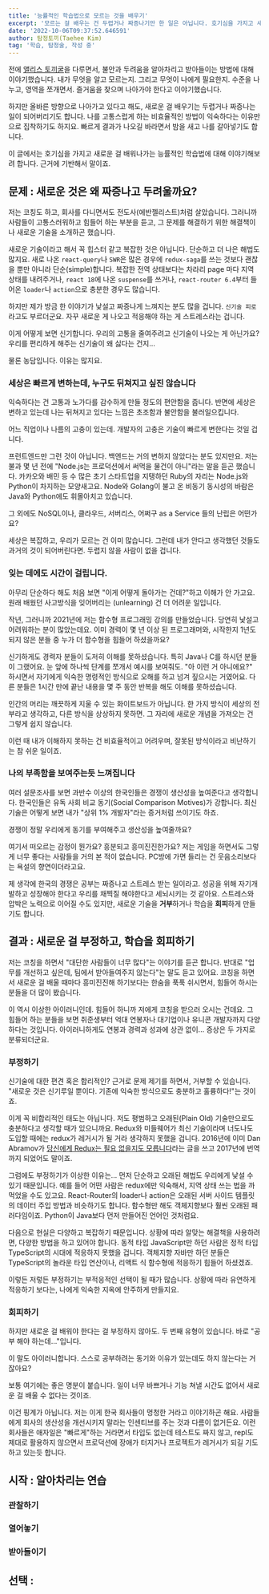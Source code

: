 ```yaml
---
title: '능률적인 학습법으로 모르는 것을 배우기'
excerpt: '모르는 걸 배우는 건 두렵거나 짜증나기만 한 일은 아닙니다. 호기심을 가지고 새로운 걸 배워가는 능률적인 학습법을 이야기합니다.'
date: '2022-10-06T09:37:52.646591'
author: 탐정토끼(Taehee Kim)
tag: '학습, 탐정술, 작성 중'
---
```


전에 [앨리스 토끼굴](https://twinstae.github.io/alice-rabbit-hole/)을 다루면서, 불안과 두려움을 알아차리고 받아들이는 방법에 대해 이야기했습니다. 내가 무엇을 알고 모르는지. 그리고 무엇이 나에게 필요한지. 수준을 나누고, 영역을 쪼개면서. 즐거움을 찾으며 나아가야 한다고 이야기했습니다.

하지만 올바른 방향으로 나아가고 있다고 해도, 새로운 걸 배우기는 두렵거나 짜증나는 일이 되어버리기도 합니다. 나를 고통스럽게 하는 비효율적인 방법이 익숙하다는 이유만으로 집착하기도 하지요. 빠르게 결과가 나오길 바라면서 밤을 새고 나를 갈아넣기도 합니다.

이 글에서는 호기심을 가지고 새로운 걸 배워나가는 능률적인 학습법에 대해 이야기해보려 합니다. 근거에 기반해서 말이죠.

## 문제 : 새로운 것은 왜 짜증나고 두려울까요?

저는 코칭도 하고, 회사를 다니면서도 전도사(에반젤리스트)처럼 살았습니다. 그러니까 사람들이 고통스러워하고 힘들어 하는 부분을 듣고, 그 문제를 해결하기 위한 해결책이나 새로운 기술을 소개하곤 했습니다.

새로운 기술이라고 해서 꼭 힙스터 같고 복잡한 것은 아닙니다. 단순하고 더 나은 해법도 많지요. 새로 나온 `react-query`나 `SWR`은 많은 경우에 `redux-saga`를 쓰는 것보다 괜찮을 뿐만 아니라 단순(simple)합니다. 복잡한 전역 상태보다는 차라리 page 마다 지역 상태를 내려주거나, `react 18`에 나온 `suspense`를 쓰거나, `react-router 6.4`부터 들어온 `loader`나 `action`으로 충분한 경우도 많습니다.

하지만 제가 방금 한 이야기가 낯설고 짜증나게 느껴지는 분도 많을 겁니다. `신기술 피로`라고도 부르더군요. 자꾸 새로운 게 나오고 적응해야 하는 게 스트레스라는 겁니다.

이게 어떻게 보면 신기합니다. 우리의 고통을 줄여주려고 신기술이 나오는 게 아닌가요? 우리를 편리하게 해주는 신기술이 왜 싫다는 건지...

물론 농담입니다. 이유는 많지요.

### 세상은 빠르게 변하는데, 누구도 뒤쳐지고 싶진 않습니다

익숙하다는 건 고통과 노가다를 감수하게 만들 정도의 편안함을 줍니다. 반면에 세상은 변하고 있는데 나는 뒤쳐지고 있다는 느낌은 초조함과 불안함을 불러일으킵니다.

어느 직업이나 나름의 고충이 있는데. 개발자의 고충은 기술이 빠르게 변한다는 것일 겁니다.

프런트엔드만 그런 것이 아닙니다. 백엔드는 거의 변하지 않았다는 분도 있지만요. 저는 불과 몇 년 전에 "Node.js는 프로덕션에서 써먹을 물건이 아니"라는 말을 듣곤 했습니다. 카카오와 배민 등 수 많은 초기 스타트업을 지탱하던 Ruby의 자리는 Node.js와 Python이 차지하는 모양새고요. Node와 Golang이 불고 온 비동기 동시성의 바람은 Java와 Python에도 휘몰아치고 있습니다.

그 외에도 NoSQL이나, 클라우드, 서버리스, 어쩌구 as a Service 들의 난립은 어떤가요?

세상은 복잡하고, 우리가 모르는 건 이미 많습니다. 그런데 내가 안다고 생각했던 것들도 과거의 것이 되어버린다면. 두렵지 않을 사람이 없을 겁니다.

### 잊는 데에도 시간이 걸립니다.
아무리 단순하다 해도 처음 보면 "이게 어떻게 돌아가는 건데?"하고 이해가 안 가고요. 원래 배웠던 사고방식을 잊어버리는 (unlearning) 건 더 어려운 일입니다.

작년, 그러니까 2021년에 저는 함수형 프로그래밍 강의를 만들었습니다. 당연히 낯설고 어려워하는 분이 많았는데요. 이미 경력이 몇 년 이상 된 프로그래머와, 시작한지 1년도 되지 않은 분들 중 누가 더 함수형을 힘들어 하셨을까요?

신기하게도 경력자 분들이 도저히 이해를 못하셨습니다. 특히 Java나 C를 하시던 분들이 그랬어요. 눈 앞에 하나씩 단계를 쪼개서 예시를 보여줘도. "아 이런 거 아니에요?" 하시면서 자기에게 익숙한 명령적인 방식으로 오해를 하고 넘겨 짚으시는 거였어요. 다른 분들은 1시간 만에 끝난 내용을 몇 주 동안 반복을 해도 이해를 못하셨습니다.

인간의 머리는 깨끗하게 지울 수 있는 화이트보드가 아닙니다. 한 가지 방식이 세상의 전부라고 생각하고, 다른 방식을 상상하지 못하면. 그 자리에 새로운 개념을 가져오는 건 그렇게 쉽지 않습니다.

이런 때 내가 이해하지 못하는 건 비효율적이고 어려우며, 잘못된 방식이라고 비난하기는 참 쉬운 일이죠.

### 나의 부족함을 보여주는듯 느껴집니다

여러 설문조사를 보면 과반수 이상의 한국인들은 경쟁이 생산성을 높여준다고 생각합니다. 한국인들은 유독 사회 비교 동기(Social Comparison Motives)가 강합니다. 최신 기술은 어떻게 보면 내가 "상위 1% 개발자"라는 증거처럼 쓰이기도 하죠.

경쟁이 정말 우리에게 동기를 부여해주고 생산성을 높여줄까요?

여기서 떠오르는 감정이 뭔가요? 흥분되고 흥미진진한가요? 저는 게임을 하면서도 그렇게 너무 좋다는 사람들을 거의 본 적이 없습니다. PC방에 가면 들리는 건 웃음소리보다는 욕설의 향연이더라고요.

제 생각에 한국의 경쟁은 공부는 짜증나고 스트레스 받는 일이라고. 성공을 위해 자기개발하고 성장해야 한다고 우리를 채찍질 해야한다고 세뇌시키는 것 같아요. 스트레스와 압박은 노력으로 이어질 수도 있지만, 새로운 기술을 **거부**하거나 학습을 **회피**하게 만들기도 합니다.

## 결과 : 새로운 걸 부정하고, 학습을 회피하기

저는 코칭을 하면서 "대단한 사람들이 너무 많다"는 이야기를 듣곤 합니다. 반대로 "업무를 개선하고 싶은데, 팀에서 받아들여주지 않는다"는 말도 듣고 있어요. 코칭을 하면서 새로운 걸 배울 때마다 흥미진진해 하기보다는 한숨을 푹푹 쉬시면서, 힘들어 하시는 분들을 더 많이 봤습니다.

이 역시 이상한 아이러니인데. 힘들어 하니까 저에게 코칭을 받으러 오시는 건데요. 그 힘들어 하는 분들을 보면 취준생부터 억대 연봉자나 대기업이나 유니콘 개발자까지 다양하다는 것입니다. 아이러니하게도 연봉과 경력과 성과에 상관 없이... 증상은 두 가지로 분류되더군요.

### 부정하기

신기술에 대한 편견 혹은 합리적인? 근거로 문제 제기를 하면서, 거부할 수 있습니다. "새로운 것은 신기루일 뿐이다. 기존에 익숙한 방식으로도 충분하고 훌륭하다!"는 것이죠.

이게 꼭 비합리적인 태도는 아닙니다. 저도 평범하고 오래된(Plain Old) 기술만으로도 충분하다고 생각할 때가 있으니까요. Redux와 미들웨어가 최신 기술이라며 너도나도 도입할 때에는 redux가 레거시가 될 거라 생각하지 못했을 겁니다. 2016년에 이미 Dan Abramov가 [당신에게 Redux는 필요 없을지도 모릅니다](https://medium.com/lunit/%EB%8B%B9%EC%8B%A0%EC%97%90%EA%B2%8C-redux%EB%8A%94-%ED%95%84%EC%9A%94-%EC%97%86%EC%9D%84%EC%A7%80%EB%8F%84-%EB%AA%A8%EB%A6%85%EB%8B%88%EB%8B%A4-b88dcd175754)라는 글을 쓰고 2017년에 번역까지 되었어도 말이죠.

그럼에도 부정하기가 이상한 이유는... 먼저 단순하고 오래된 해법도 우리에게 낯설 수 있기 때문입니다. 예를 들어 어떤 사람은 redux에만 익숙해서, 지역 상태 쓰는 법을 까먹었을 수도 있고요. React-Router의 loader나 action은 오래된 서버 사이드 템플릿의 데이터 주입 방법과 비슷하기도 합니다. 함수형만 해도 객체지향보다 훨씬 오래된 패러다임이죠. Python이 Java보다 먼저 만들어진 언어인 것처럼요.

다음으로 현실은 다양하고 복잡하기 때문입니다. 상황에 따라 알맞는 해결책을 사용하려면, 다양한 방법을 하고 있어야 합니다. 동적 타입 JavaScript만 하던 사람은 정적 타입 TypeScript의 시대에 적응하지 못했을 겁니다. 객체지향 자바만 하던 분들은 TypeScript의 놀라운 타입 연산이나, 리액트 식 함수형에 적응하기 힘들어 하셨겠죠.

이렇든 저렇든 부정하기는 부적응적인 선택이 될 때가 많습니다. 상황에 따라 유연하게 적응하기 보다는, 나에게 익숙한 지옥에 안주하게 만들지요.

### 회피하기

하지만 새로운 걸 배워야 한다는 걸 부정하지 않아도. 두 번째 유형이 있습니다. 바로 "공부 해야 하는데..."입니다.

이 말도 아이러니합니다. 스스로 공부하려는 동기와 이유가 있는데도 하지 않는다는 거잖아요?

보통 여기에는 좋은 명분이 붙습니다. 일이 너무 바쁘거나 기능 쳐낼 시간도 없어서 새로운 걸 배울 수 없다는 것이죠.

이건 핑계가 아닙니다. 저는 이게 한국 회사들이 멍청한 거라고 이야기하곤 해요. 사람들에게 회사의 생산성을 개선시키지 말라는 인센티브를 주는 것과 다름이 없거든요. 이런 회사들은 애자일은 "빠르게"하는 거라면서 타입도 없는데 테스트도 짜지 않고, repl도 제대로 활용하지 않으면서 프로덕션에 장애가 터지거나 프로젝트가 레거시가 되길 기도하고 있는듯 합니다.

## 시작 : 알아차리는 연습

### 관찰하기

### 열어놓기

### 받아들이기

## 선택 : 
